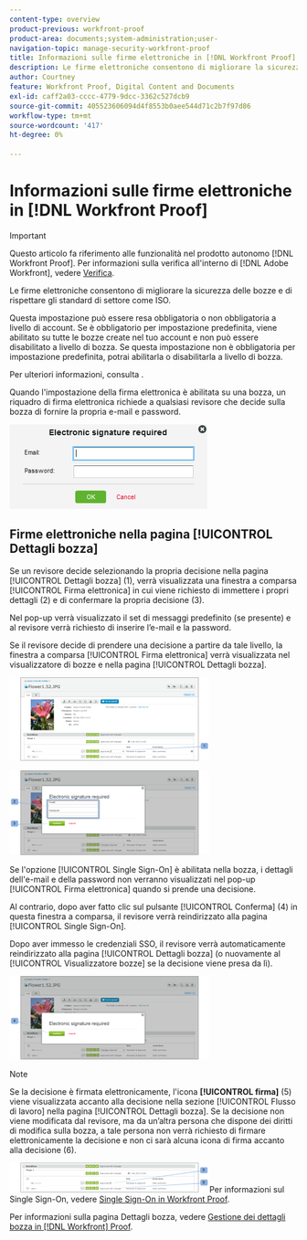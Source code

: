 ```yaml
---
content-type: overview
product-previous: workfront-proof
product-area: documents;system-administration;user-
navigation-topic: manage-security-workfront-proof
title: Informazioni sulle firme elettroniche in [!DNL Workfront Proof]
description: Le firme elettroniche consentono di migliorare la sicurezza delle bozze e di rispettare gli standard di settore come ISO.
author: Courtney
feature: Workfront Proof, Digital Content and Documents
exl-id: caff2a03-cccc-4779-9dcc-3362c527dcb9
source-git-commit: 405523606094d4f8553b0aee544d71c2b7f97d86
workflow-type: tm+mt
source-wordcount: '417'
ht-degree: 0%

---
```


# Informazioni sulle firme elettroniche in [!DNL Workfront Proof]

>[!IMPORTANT]
>
>Questo articolo fa riferimento alle funzionalità nel prodotto autonomo [!DNL Workfront Proof]. Per informazioni sulla verifica all&#39;interno di [!DNL Adobe Workfront], vedere [Verifica](../../../review-and-approve-work/proofing/proofing.md).

Le firme elettroniche consentono di migliorare la sicurezza delle bozze e di rispettare gli standard di settore come ISO.

Questa impostazione può essere resa obbligatoria o non obbligatoria a livello di account. Se è obbligatorio per impostazione predefinita, viene abilitato su tutte le bozze create nel tuo account e non può essere disabilitato a livello di bozza. Se questa impostazione non è obbligatoria per impostazione predefinita, potrai abilitarla o disabilitarla a livello di bozza.

Per ulteriori informazioni, consulta .

Quando l&#39;impostazione della firma elettronica è abilitata su una bozza, un riquadro di firma elettronica richiede a qualsiasi revisore che decide sulla bozza di fornire la propria e-mail e password.

![Electronic_sig_required_box.png](assets/electronic-sig-required-box.png)

## Firme elettroniche nella pagina [!UICONTROL Dettagli bozza]

Se un revisore decide selezionando la propria decisione nella pagina [!UICONTROL Dettagli bozza] (1), verrà visualizzata una finestra a comparsa [!UICONTROL Firma elettronica] in cui viene richiesto di immettere i propri dettagli (2) e di confermare la propria decisione (3).

Nel pop-up verrà visualizzato il set di messaggi predefinito (se presente) e al revisore verrà richiesto di inserire l’e-mail e la password.

Se il revisore decide di prendere una decisione a partire da tale livello, la finestra a comparsa [!UICONTROL Firma elettronica] verrà visualizzata nel visualizzatore di bozze e nella pagina [!UICONTROL Dettagli bozza].

![Firma_Elettronica_-_Dettagli_Bozza.png](assets/electronic-signature---proof-details-350x146.png)

![Firma_Elettronica_-_Proof_Details_2.png](assets/electronic-signature---proof-details-2-350x148.png)

Se l&#39;opzione [!UICONTROL Single Sign-On] è abilitata nella bozza, i dettagli dell&#39;e-mail e della password non verranno visualizzati nel pop-up [!UICONTROL Firma elettronica] quando si prende una decisione.

Al contrario, dopo aver fatto clic sul pulsante [!UICONTROL Conferma] (4) in questa finestra a comparsa, il revisore verrà reindirizzato alla pagina [!UICONTROL Single Sign-On].

Dopo aver immesso le credenziali SSO, il revisore verrà automaticamente reindirizzato alla pagina [!UICONTROL Dettagli bozza] (o nuovamente al [!UICONTROL Visualizzatore bozze] se la decisione viene presa da lì).

![Firma_Elettronica_SSO_-_Proof_Details_3.png](assets/electronic-signature-sso---proof-details-3-350x146.png)

>[!NOTE]
>
> Se la decisione è firmata elettronicamente, l&#39;icona **[!UICONTROL firma]** (5) viene visualizzata accanto alla decisione nella sezione [!UICONTROL Flusso di lavoro] nella pagina [!UICONTROL Dettagli bozza]. Se la decisione non viene modificata dal revisore, ma da un’altra persona che dispone dei diritti di modifica sulla bozza, a tale persona non verrà richiesto di firmare elettronicamente la decisione e non ci sarà alcuna icona di firma accanto alla decisione (6).

![Electronic_Signature_icon.png](assets/electronic-signature-icon-350x52.png)Per informazioni sul Single Sign-On, vedere [Single Sign-On in Workfront Proof](../../../workfront-proof/wp-acct-admin/managing-security/single-sign-on-overview.md).

Per informazioni sulla pagina Dettagli bozza, vedere [Gestione dei dettagli bozza in [!DNL Workfront] Proof](../../../workfront-proof/wp-work-proofsfiles/manage-your-work/manage-proof-details.md).
